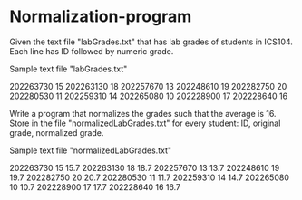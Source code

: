 # Normalization-program

Given the text file "labGrades.txt" that has lab grades of students in ICS104.
Each line has ID followed by numeric grade.

Sample text file "labGrades.txt"

202263730 15
202263130 18
202257670 13
202248610 19
202282750 20
202280530 11
202259310 14
202265080 10
202228900 17
202228640 16

Write a program that normalizes the grades such that the average is 16. Store in the file "normalizedLabGrades.txt" for every student: ID, original grade, normalized grade.

Sample text file "normalizedLabGrades.txt"



202263730 15 15.7
202263130 18 18.7
202257670 13 13.7
202248610 19 19.7
202282750 20 20.7
202280530 11 11.7
202259310 14 14.7
202265080 10 10.7
202228900 17 17.7
202228640 16 16.7
